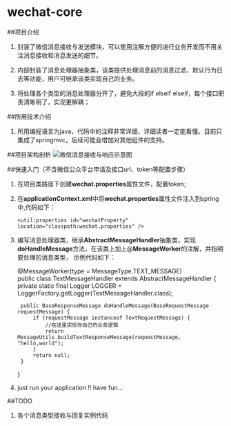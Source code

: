 # wechat-core

##项目介绍
1. 封装了微信消息接收与发送模块，可以使用注解方便的进行业务开发而不用关注消息接收和消息发送的细节。

2. 内部封装了消息处理器抽象类，该类提供处理消息前的消息过滤、默认行为日志等功能，用户可继承该类实现自己的业务。

3. 将处理各个类型的消息处理器分开了，避免大段的if elseif elseif，每个接口职责清晰明了，实现更解耦；
  
##所用技术介绍
1. 所用编程语言为java，代码中的注释非常详细，详细读者一定能看懂。目前只集成了springmvc，后续可能会增加对其他组件的支持。

##项目架构剖析
![微信消息接收与响应示意图](微信消息接收与响应示意图.png)

##快速入门（不含微信公众平台申请及接口url、token等配置步骤）

1. 在项目类路径下创建**wechat.properties**属性文件，配置token;

2. 在**applicationContext.xml**中将**wechat.properties**属性文件注入到spring中,代码如下：   

    ```<util:properties id="wechatProperty" location="classpath:wechat.properties" />```

3. 编写消息处理器类，继承**AbstractMessageHandler**抽象类，实现**doHandleMessage**方法，在该类上加上@**MessageWorker**的注解，并指明要处理的消息类型，
示例代码如下：     
    
    @MessageWorker(type = MessageType.TEXT_MESSAGE)    
    public class TextMessageHandler extends AbstractMessageHandler {    
        private static final Logger LOGGER = LoggerFactory.getLogger(TextMessageHandler.class);    
    
        public BaseResponseMessage doHandleMessage(BaseRequestMessage requestMessage) {    
            if (requestMessage instanceof TextRequestMessage) {    
                //在这里实现你自己的业务逻辑    
                return MessageUtils.buildTextResponseMessage(requestMessage, "hello,world");    
            }    
            return null;    
        }    
    }    
         
4. just run your application !! have fun...

##TODO

1. 各个消息类型接收与回复实例代码





